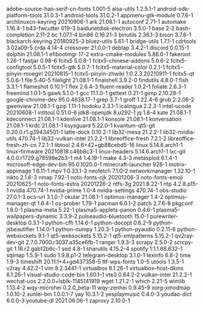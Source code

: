 adobe-source-han-serif-cn-fonts 1.001-5
alsa-utils 1.2.5.1-1
android-sdk-platform-tools 31.0.3-1
android-tools 31.0.2-1
appmenu-gtk-module 0.7.6-1
archlinuxcn-keyring 20210906-1
ark 21.08.1-1
autoconf 2.71-1
automake 1.16.4-1
b43-fwcutter 019-3
baidunetdisk-electron 3.5.0-1
base 2-2
bash-completion 2.11-2
bc 1.07.1-4
bin86 0.16.21-3
binutils 2.36.1-3
bison 3.7.6-1
blackarch-keyring 20180925-3
bluez-utils 5.61-1
bridge-utils 1.7.1-1
cdrtools 3.02a09-5
crda 4.14-4
crossover 21.0.0-1
debtap 3.4.2-1
discord 0.0.15-1
dolphin 21.08.1-1
efibootmgr 17-2
extra-cmake-modules 5.86.0-1
fakeroot 1.26-1
fastjar 0.98-6
fcitx5 5.0.8-1
fcitx5-chinese-addons 5.0.6-2
fcitx5-configtool 5.0.5-1
fcitx5-gtk 5.0.7-1
fcitx5-material-color 0.2.1-1
fcitx5-pinyin-moegirl 20210815-1
fcitx5-pinyin-zhwiki 1:0.2.3.20210911-1
fcitx5-qt 5.0.6-1
file 5.40-5
filelight 21.08.1-1
finalshell 3.9.2-0
findutils 4.8.0-1
fish 3.3.1-1
flameshot 0.10.1-1
flex 2.6.4-3
fluent-reader 1.0.2-1
foliate 2.6.3-1
freemind 1.0.1-5
gawk 5.1.0-1
gcc 11.1.0-1
gettext 0.21-1
gimp 2.10.28-1
google-chrome-dev 95.0.4638.17-1
grep 3.7-1
groff 1.22.4-6
grub 2:2.06-2
gwenview 21.08.1-1
gzip 1.11-1
hodoku 2.3.1-1
icalingua 2.2.3-1
intel-ucode 20210608-1
intltool 0.51.0-6
jdk8-openjdk 8.u292-1
jq 1.6-4
kate 21.08.1-1
kdeconnect 21.08.1-1
kdenlive 21.08.1-1
konsole 21.08.1-1
konversation 21.08.1-1
krdc 21.08.1-1
ksysguard 5.22.0-1
kvantum-qt5-git 0.20.0.r1.g39434501-1
latte-dock 0.10.2-1
lib32-mesa 21.2.2-1
lib32-nvidia-utils 470.74-1
lib32-vulkan-intel 21.2.2-1
libreoffice-fresh 7.2.1-2
libreoffice-fresh-zh-cn 7.2.1-1
libtool 2.4.6+42+gb88cebd5-16
linux 5.14.6.arch1-1
linux-firmware 20210818.c46b8c3-1
linux-headers 5.14.6.arch1-1
lxc-git 4.0.0.r1729.g78598e2b3-1
m4 1.4.19-1
make 4.3-3
metasploit 6.1.4-1
microsoft-edge-dev-bin 95.0.1020.0-1
minecraft-launcher 928-1
motrix-appimage 1.6.11-1
mpv 1:0.33.1-3
neofetch 7.1.0-2
networkmanager 1.32.10-1
nikto 2.1.6-3
nmap 7.92-1
noto-fonts-cjk 20201206-3
noto-fonts-emoji 20210625-1
noto-fonts-extra 20201226-2
ntfs-3g 2021.8.22-1
ntp 4.2.8.p15-1
nvidia 470.74-1
nvidia-prime 1.0-4
nvidia-settings 470.74-1
obs-studio 27.0.1-3
ocs-url 3.1.0-7
okular 21.08.1-1
optimus-manager 1.4-2
optimus-manager-qt 1.6.4-1
os-prober 1.79-1
pacman 6.0.1-2
patch 2.7.6-8
pkgconf 1.8.0-1
plasma-meta 5.22-1
plasma5-applets-panon 0.4.6-1
plasma5-wallpapers-dynamic 3.3.9-2
pulseaudio-bluetooth 15.0-1
purewriter-desktop 0.3.1-1
python-cffi 1.14.6-1
python-docopt 0.6.2-9
python-jsbeautifier 1.14.0-1
python-numpy 1.20.3-1
python-pyaudio 0.2.11-6
python-websockets 9.1-1
qt5-websockets 5.15.2-1
qt5-xmlpatterns 5.15.2-1
qv2ray-dev-git 2.7.0.7000.r3037.a35ce6fb-1
ranger 1.9.3-3
scrapy 2.5.0-2
scrcpy-git 1.18.r2.gab12b6c-1
sed 4.8-1
sharutils 4.15.2-4
spotify 1:1.1.68.632-1
sqlmap 1.5.9-1
sudo 1.9.8.p1-2
telegram-desktop 3.1.0-1
texinfo 6.8-2
time 1.9-3
timeshift 20.11.1+4+gd437358-5
ttf-wps-fonts 1.0-5
utools 1.3.5-1
v2ray 4.42.2-1
vim 8.2.3441-1
virtualbox 6.1.26-1
virtualbox-host-dkms 6.1.26-1
visual-studio-code-bin 1.60.1-1
vte3 0.64.2-2
vulkan-intel 21.2.2-1
wechat-uos 2:2.0.0+lsblk-1145141919
wget 1.21.2-1
which 2.21-5
wimlib 1.13.4-2
wqy-microhei 0.2.0_beta-11
wqy-zenhei 0.9.45-9
xorg-xmodmap 1.0.10-2
xunlei-bin 1.0.0.1-7
yay 10.3.1-2
yesplaymusic 0.4.0-3
youdao-dict 6.0.0-3
youtube-dl 2021.06.06-1
zaproxy 2.10.0-1
